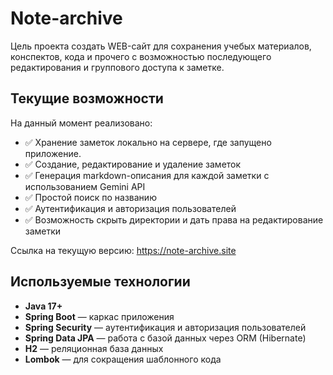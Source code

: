 # Note-archive

Цель проекта создать WEB-сайт для сохранения учебых материалов, конспектов, кода и прочего с возможностью последующего редактирования и группового доступа к заметке.

## Текущие возможности

На данный момент реализовано:

* ✅ Хранение заметок локально на сервере, где запущено приложение.
* ✅ Создание, редактирование и удаление заметок
* ✅ Генерация markdown-описания для каждой заметки с использованием Gemini API
* ✅ Простой поиск по названию
* ✅ Аутентификация и авторизация пользователей
* ✅ Возможность скрыть директории и дать права на редактирование заметки





Ссылка на текущую версию: https://note-archive.site

## Используемые технологии

* **Java 17+**
* **Spring Boot** — каркас приложения
* **Spring Security** — аутентификация и авторизация пользователей
* **Spring Data JPA** — работа с базой данных через ORM (Hibernate)
* **H2** — реляционная база данных
* **Lombok** — для сокращения шаблонного кода
